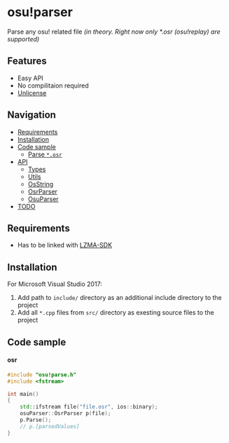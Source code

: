 # osu!parser
Parse any osu! related file *(in theory. Right now only \*.osr (osu!replay) are supported)*
 
 
## Features
- Easy API
- No compilitaion required
- [Unlicense](http://unlicense.org)
 
 
## Navigation
- [Requirements](#requirements)
- [Installation](#installation)
- [Code sample](#code-sample)
    - [Parse `*.osr`](#osr)
- [API](#api)
    - [Types](#api-types)
    - [Utils](#api-utils)
    - [OsString](#api-OsString)
    - [OsrParser](#api-OsrParser)
    - [OsuParser](#api-OsuParser)
- [TODO](#TODO)
 
 
## Requirements
- Has to be linked with [LZMA-SDK](http://www.7-zip.org/sdk.html)
 
 
## Installation
For Microsoft Visual Studio 2017:
1) Add path to `include/` directory as an additional include directory to the project
2) Add all `*.cpp` files from `src/` directory as exesting source files to the project
 
 
## Code sample
#### osr
```cpp
#include "osu!parse.h"
#include <fstream>

int main()
{
    std::ifstream file("file.osr", ios::binary);
    osuParser::OsrParser p(file);
    p.Parse();
    // p.[parsedValues]
}
```


